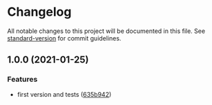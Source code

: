 # Changelog

All notable changes to this project will be documented in this file. See [standard-version](https://github.com/conventional-changelog/standard-version) for commit guidelines.

## 1.0.0 (2021-01-25)

### Features

- first version and tests ([635b942](https://github.com/luuuis/mokapot/commit/635b942c5b9ed817d267f800671c7395cd6d9626))
